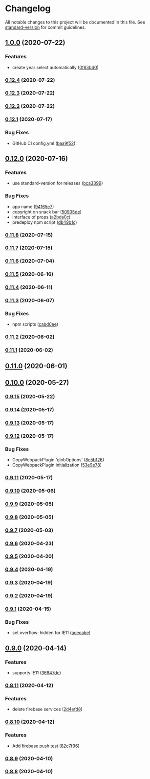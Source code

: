 # Changelog

All notable changes to this project will be documented in this file. See [standard-version](https://github.com/conventional-changelog/standard-version) for commit guidelines.

## [1.0.0](https://github.com/sprout2000/nenrei/compare/v0.12.4...v1.0.0) (2020-07-22)


### Features

* create year select automatically ([0f63b40](https://github.com/sprout2000/nenrei/commit/0f63b40b4f6fe8cbad8e4ac47ff6927d96912d42))

### [0.12.4](https://github.com/sprout2000/nenrei/compare/v0.12.3...v0.12.4) (2020-07-22)

### [0.12.3](https://github.com/sprout2000/nenrei/compare/v0.12.2...v0.12.3) (2020-07-22)

### [0.12.2](https://github.com/sprout2000/nenrei/compare/v0.12.1...v0.12.2) (2020-07-22)

### [0.12.1](https://github.com/sprout2000/nenrei/compare/v0.12.0...v0.12.1) (2020-07-17)


### Bug Fixes

* GitHub CI config.yml ([baa9f52](https://github.com/sprout2000/nenrei/commit/baa9f52dab4dfd6474785cb03a53c97d2654e3e2))

## [0.12.0](https://github.com/sprout2000/nenrei/compare/v0.11.8...v0.12.0) (2020-07-16)


### Features

* use standard-version for releases ([bca3399](https://github.com/sprout2000/nenrei/commit/bca33993fb41c868ce95a1a0d3bcb1fabf0fda5c))


### Bug Fixes

* app name ([94165e7](https://github.com/sprout2000/nenrei/commit/94165e7ea87daf294fc6a95f0e6f2257d1d061e0))
* copyright on snack bar ([50905de](https://github.com/sprout2000/nenrei/commit/50905dee436a83184679d60890d90d7f1c8e7f42))
* interface of props ([a2bda0c](https://github.com/sprout2000/nenrei/commit/a2bda0c57eac0738c51db0ec8eceef86ae4cea7c))
* predeploy npm script ([db49b1c](https://github.com/sprout2000/nenrei/commit/db49b1cb41ab91ea182bf534630793dd5e9ce9d5))

### [0.11.8](https://github.com/sprout2000/nenrei/compare/v0.11.7...v0.11.8) (2020-07-15)

### [0.11.7](https://github.com/sprout2000/nenrei/compare/v0.11.6...v0.11.7) (2020-07-15)

### [0.11.6](https://github.com/sprout2000/nenrei/compare/v0.11.5...v0.11.6) (2020-07-04)

### [0.11.5](https://github.com/sprout2000/nenrei/compare/v0.11.4...v0.11.5) (2020-06-16)

### [0.11.4](https://github.com/sprout2000/nenrei/compare/v0.11.3...v0.11.4) (2020-06-11)

### [0.11.3](https://github.com/sprout2000/nenrei/compare/v0.11.2...v0.11.3) (2020-06-07)


### Bug Fixes

* npm scripts ([cabd0ee](https://github.com/sprout2000/nenrei/commit/cabd0ee997dd4bd7b2c0a7e07e3c76dff5358768))

### [0.11.2](https://github.com/sprout2000/nenrei/compare/v0.11.1...v0.11.2) (2020-06-02)

### [0.11.1](https://github.com/sprout2000/nenrei/compare/v0.11.0...v0.11.1) (2020-06-02)

## [0.11.0](https://github.com/sprout2000/nenrei/compare/v0.10.0...v0.11.0) (2020-06-01)

## [0.10.0](https://github.com/sprout2000/nenrei/compare/v0.9.15...v0.10.0) (2020-05-27)

### [0.9.15](https://github.com/sprout2000/nenrei/compare/v0.9.14...v0.9.15) (2020-05-22)

### [0.9.14](https://github.com/sprout2000/nenrei/compare/v0.9.13...v0.9.14) (2020-05-17)

### [0.9.13](https://github.com/sprout2000/nenrei/compare/v0.9.12...v0.9.13) (2020-05-17)

### [0.9.12](https://github.com/sprout2000/nenrei/compare/v0.9.11...v0.9.12) (2020-05-17)


### Bug Fixes

* CopyWebpackPlugin 'globOptions' ([8c5b126](https://github.com/sprout2000/nenrei/commit/8c5b126eb79341bed9cb13db8bc2fdcd60271c2a))
* CopyWebpackPlugin initialization ([53e9e78](https://github.com/sprout2000/nenrei/commit/53e9e78893b6f63fe596e04816c9a360506d5dc2))

### [0.9.11](https://github.com/sprout2000/nenrei/compare/v0.9.10...v0.9.11) (2020-05-17)

### [0.9.10](https://github.com/sprout2000/nenrei/compare/v0.9.9...v0.9.10) (2020-05-06)

### [0.9.9](https://github.com/sprout2000/nenrei/compare/v0.9.8...v0.9.9) (2020-05-05)

### [0.9.8](https://github.com/sprout2000/nenrei/compare/v0.9.7...v0.9.8) (2020-05-05)

### [0.9.7](https://github.com/sprout2000/nenrei/compare/v0.9.6...v0.9.7) (2020-05-03)

### [0.9.6](https://github.com/sprout2000/nenrei/compare/v0.9.5...v0.9.6) (2020-04-23)

### [0.9.5](https://github.com/sprout2000/nenrei/compare/v0.9.4...v0.9.5) (2020-04-20)

### [0.9.4](https://github.com/sprout2000/nenrei/compare/v0.9.3...v0.9.4) (2020-04-19)

### [0.9.3](https://github.com/sprout2000/nenrei/compare/v0.9.2...v0.9.3) (2020-04-19)

### [0.9.2](https://github.com/sprout2000/nenrei/compare/v0.9.1...v0.9.2) (2020-04-19)

### [0.9.1](https://github.com/sprout2000/nenrei/compare/v0.9.0...v0.9.1) (2020-04-15)


### Bug Fixes

* set overflow: hidden for IE11 ([acecabe](https://github.com/sprout2000/nenrei/commit/acecabe867a77e210a060ffb4945952c6d972276))

## [0.9.0](https://github.com/sprout2000/nenrei/compare/v0.8.11...v0.9.0) (2020-04-14)


### Features

* supports IE11 ([36847de](https://github.com/sprout2000/nenrei/commit/36847de8449672ce5345709bc488c06a225d54ed))

### [0.8.11](https://github.com/sprout2000/nenrei/compare/v0.8.10...v0.8.11) (2020-04-12)


### Features

* delete firebase services ([2d4efd8](https://github.com/sprout2000/nenrei/commit/2d4efd888354dffcbd2ffd401f7ccb78c47c1ad9))

### [0.8.10](https://github.com/sprout2000/nenrei/compare/v0.8.9...v0.8.10) (2020-04-12)


### Features

* Add firebase push test ([82c7f96](https://github.com/sprout2000/nenrei/commit/82c7f962a553d5978446f0e5faaa809e8f894190))

### [0.8.9](https://github.com/sprout2000/nenrei/compare/v0.8.7...v0.8.9) (2020-04-10)

### [0.8.8](https://github.com/sprout2000/nenrei/compare/v0.8.7...v0.8.8) (2020-04-10)
